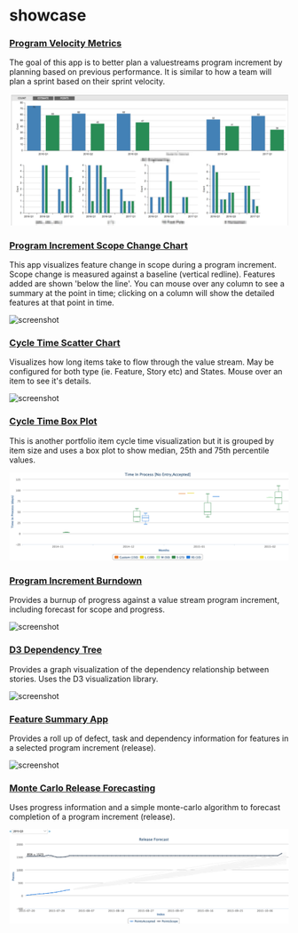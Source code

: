 # showcase


### [Program Velocity Metrics](https://github.com/wrackzone/program-velocity-metrics)

The goal of this app is to better plan a valuestreams program increment by planning based on previous performance. It is similar to how a team will plan a sprint based on their sprint velocity. 

![screenshot](https://github.com/wrackzone/program-velocity-metrics/blob/master/program-velocity-metrics.png?raw=true)



### [Program Increment Scope Change Chart](https://github.com/wrackzone/pi-scope-change-chart)

This app visualizes feature change in scope during a program increment. Scope change is measured against a baseline (vertical redline). Features added are shown 'below the line'. You can mouse over any column to see a summary at the point in time; clicking on a column will show the detailed features at that point in time.

![screenshot](https://github.com/wrackzone/pi-scope-change-chart/blob/master/screenshot.png?raw=true)

### [Cycle Time Scatter Chart](https://github.com/wrackzone/cycle-time-chart)

Visualizes how long items take to flow through the value stream. May be configured for both type (ie. Feature, Story etc) and States. Mouse over an item to see it's details. 

![screenshot](https://raw.githubusercontent.com/wrackzone/cycle-time-chart/master/screenshot.png)

### [Cycle Time Box Plot](https://github.com/wrackzone/pi-cycle-time-boxplot)

This is another portfolio item cycle time visualization but it is grouped by item size and uses a box plot to show median, 25th and 75th percentile values.

![screenshot](https://raw.githubusercontent.com/wrackzone/pi-cycle-time-boxplot/master/doc/screenshot.png)

### [Program Increment Burndown](https://github.com/wrackzone/psi-feature-burnup)

Provides a burnup of progress against a value stream program increment, including forecast for scope and progress.

![screenshot](https://raw.githubusercontent.com/wrackzone/psi-feature-burnup/master/docs/psi-feature-burnup-screenshot.png)

### [D3 Dependency Tree](https://github.com/wrackzone/rally-d3-dependency-tree)

Provides a graph visualization of the dependency relationship between stories. Uses the D3 visualization library.

![screenshot](https://camo.githubusercontent.com/684adb100d8b5b3a5715604bab042a4673096dd6/68747470733a2f2f7261772e6769746875622e636f6d2f777261636b7a6f6e652f72616c6c792d64332d646570656e64656e63792d747265652f6d61737465722f73637265656e73686f742e706e67)


### [Feature Summary App](https://github.com/wrackzone/feature-summary-app)

Provides a roll up of defect, task and dependency information for features in a selected program increment (release).

![screenshot](https://camo.githubusercontent.com/b6cc05e5e9fb9d0ed2e7431bd68cff88c1f275b2/68747470733a2f2f7261772e6769746875622e636f6d2f777261636b7a6f6e652f666561747572652d6465666563742d73756d6d6172792f6d61737465722f646f632f646570656e64656e636965732d73637265656e2d73686f742e706e67)

### [Monte Carlo Release Forecasting](https://github.com/wrackzone/monte-carlo-release-forecast)

Uses progress information and a simple monte-carlo algorithm to forecast completion of a program increment (release).

![screenshot](https://raw.githubusercontent.com/wrackzone/monte-carlo-release-forecast/master/screenshot.png)



